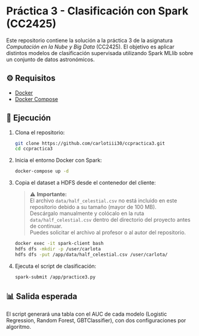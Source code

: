 # Práctica 3 - Clasificación con Spark (CC2425)

Este repositorio contiene la solución a la práctica 3 de la asignatura *Computación en la Nube y Big Data* (CC2425). El objetivo es aplicar distintos modelos de clasificación supervisada utilizando Spark MLlib sobre un conjunto de datos astronómicos.


## ⚙️ Requisitos

- [Docker](https://www.docker.com/)
- [Docker Compose](https://docs.docker.com/compose/)

## 🚀 Ejecución

1. Clona el repositorio:

   ```bash
   git clone https://github.com/carlotiii30/ccpractica3.git
   cd ccpractica3
   ```

2. Inicia el entorno Docker con Spark:

   ```bash
   docker-compose up -d
   ```

3. Copia el dataset a HDFS desde el contenedor del cliente:

   > ⚠️ **Importante:**  
   > El archivo `data/half_celestial.csv` no está incluido en este repositorio debido a su tamaño (mayor de 100 MB).  
   > Descárgalo manualmente y colócalo en la ruta `data/half_celestial.csv` dentro del directorio del proyecto antes de continuar.  
   > Puedes solicitar el archivo al profesor o al autor del repositorio.

   ```bash
   docker exec -it spark-client bash
   hdfs dfs -mkdir -p /user/carlota
   hdfs dfs -put /app/data/half_celestial.csv /user/carlota/
   ```

4. Ejecuta el script de clasificación:
   ```bash
   spark-submit /app/practice3.py
   ```

## 📊 Salida esperada
El script generará una tabla con el AUC de cada modelo (Logistic Regression, Random Forest, GBTClassifier), con dos configuraciones por algoritmo.